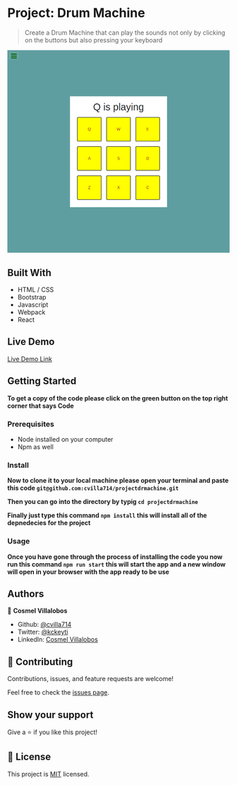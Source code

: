 # Project: Drum Machine

> Create a Drum Machine
> that can play the sounds not only by clicking on the buttons
> but also pressing your keyboard

![screenshot](./app_screenshot.png)

## Built With

- HTML / CSS
- Bootstrap
- Javascript
- Webpack
- React

## Live Demo

[Live Demo Link]()

## Getting Started

**To get a copy of the code please click on the green button on the top right corner that says Code**

### Prerequisites

- Node installed on your computer
- Npm as well

### Install

**Now to clone it to your local machine please open your terminal and paste this code `git@github.com:cvilla714/projectdrmachine.git`**

**Then you can go into the directory by typig `cd projectdrmachine `**

**Finally just type this command `npm install` this will install all of the depnedecies for the project**

### Usage

**Once you have gone through the process of installing the code you now run this command `npm run start` this will start the app and a new window will open in your browser with the app ready to be use**

## Authors

👤 **Cosmel Villalobos**

- Github: [@cvilla714](https://github.com/cvilla714)
- Twitter: [@kckeyti](https://twitter.com/kckeyti)
- LinkedIn: [Cosmel Villalobos](https://www.linkedin.com/in/cosvilla/)

## 🤝 Contributing

Contributions, issues, and feature requests are welcome!

Feel free to check the [issues page](https://github.com/cvilla714/projectdrmachine/issues).

## Show your support

Give a ⭐️ if you like this project!

## 📝 License

This project is [MIT](https://github.com/cvilla714/projectdrmachine/blob/master/LICENSE) licensed.
